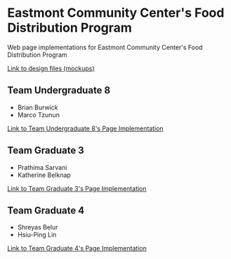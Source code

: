 # Eastmont Community Center's Food Distribution Program

Web page implementations for Eastmont Community Center's Food Distribution Program

[Link to design files \(mockups\)](https://research-and-development-2024.github.io/websites-for-good-2024-ecc/Mockups.pdf)

## Team Undergraduate 8
- Brian Burwick 
- Marco Tzunun 

[Link to Team Undergraduate 8's Page Implementation](https://research-and-development-2024.github.io/websites-for-good-2024-ecc/uteight/index.html)

## Team Graduate 3
- Prathima Sarvani
- Katherine Belknap

[Link to Team Graduate 3's Page Implementation](https://research-and-development-2024.github.io/websites-for-good-2024-miora/gthree/index.html)

## Team Graduate 4
- Shreyas Belur
- Hsiu-Ping Lin

[Link to Team Graduate 4's Page Implementation](https://research-and-development-2024.github.io/websites-for-good-2024-miora/gfour/index.html)




